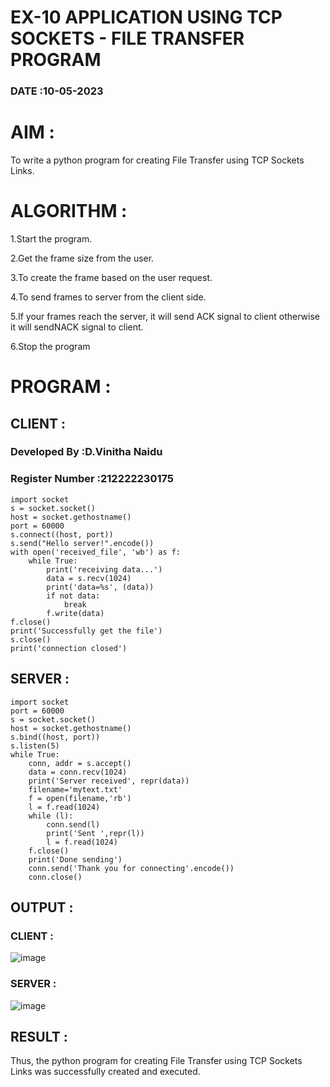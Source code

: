 # EX-10 APPLICATION USING TCP SOCKETS - FILE TRANSFER PROGRAM

### DATE :10-05-2023
# AIM :
To write a python program for creating File Transfer using TCP Sockets Links.

# ALGORITHM :
1.Start the program.

2.Get the frame size from the user.

3.To create the frame based on the user request.

4.To send frames to server from the client side.

5.If your frames reach the server, it will send ACK signal to client otherwise it will sendNACK signal to client.

6.Stop the program

# PROGRAM :
## CLIENT :
### Developed By :D.Vinitha Naidu
### Register Number :212222230175
~~~
import socket
s = socket.socket()
host = socket.gethostname()
port = 60000
s.connect((host, port))
s.send("Hello server!".encode())
with open('received_file', 'wb') as f:
    while True:
        print('receiving data...')
        data = s.recv(1024)
        print('data=%s', (data))
        if not data:
            break
        f.write(data)
f.close()
print('Successfully get the file')
s.close()
print('connection closed')
~~~
## SERVER :

```
import socket
port = 60000
s = socket.socket()
host = socket.gethostname()
s.bind((host, port))
s.listen(5)
while True:
    conn, addr = s.accept()
    data = conn.recv(1024)
    print('Server received', repr(data))
    filename='mytext.txt'
    f = open(filename,'rb')
    l = f.read(1024)
    while (l):
        conn.send(l)
        print('Sent ',repr(l))
        l = f.read(1024)
    f.close()
    print('Done sending')
    conn.send('Thank you for connecting'.encode())
    conn.close()
```
## OUTPUT :
### CLIENT :
![image](https://github.com/VinithaNaidu/EX-10/assets/121166004/750aaaf9-d605-4bf5-9432-a3a1be28c3c1)


### SERVER :
![image](https://github.com/VinithaNaidu/EX-10/assets/121166004/b46b2a93-8878-40c3-815c-e0cd34eb7860)

## RESULT :
Thus, the python program for creating File Transfer using TCP Sockets Links was successfully created and executed.
